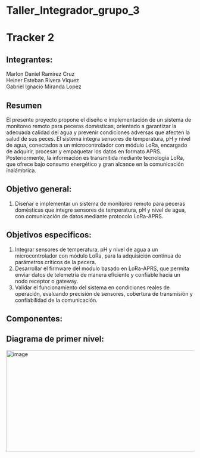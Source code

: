 # Taller_Integrador_grupo_3

# Tracker 2

## Integrantes:
Marlon Daniel Ramírez Cruz\
Heiner Esteban Rivera Víquez\
Gabriel Ignacio Miranda Lopez

## Resumen

El presente proyecto propone el diseño e implementación de un sistema de monitoreo remoto para peceras domésticas, orientado a garantizar la adecuada calidad del agua y prevenir condiciones adversas que afecten la salud de sus peces. 
El sistema integra sensores de temperatura, pH y nivel de agua, conectados a un microcontrolador con módulo LoRa, encargado de adquirir, procesar y empaquetar los datos en formato APRS. 
Posteriormente, la información es transmitida mediante tecnología LoRa, que ofrece bajo consumo energético y gran alcance en la comunicación inalámbrica.

## Objetivo general:
1. Diseñar e implementar un sistema de monitoreo remoto para peceras domésticas que integre sensores de temperatura, pH y nivel de agua, con comunicación de datos mediante protocolo LoRa-APRS.

## Objetivos especificos:
1. Integrar sensores de temperatura, pH y nivel de agua a un microcontrolador con módulo LoRa, para la adquisición continua de parámetros críticos de la pecera.
2. Desarrollar el firmware del modulo basado en LoRa-APRS, que permita enviar datos de telemetría de manera eficiente y confiable hacia un nodo receptor o gateway.
3. Validar el funcionamiento del sistema en condiciones reales de operación, evaluando precisión de sensores, cobertura de transmisión y confiabilidad de la comunicación.

## Componentes:


## Diagrama de primer nivel:

<img width="1222" height="273" alt="image" src="https://github.com/user-attachments/assets/7b5fdaaa-5dd2-4227-8c7f-71955ac1f349" />
